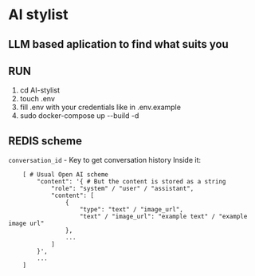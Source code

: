 # AI stylist
## LLM based aplication to find what suits you

## RUN
1. cd AI-stylist
2. touch .env
3. fill .env with your credentials like in .env.example
4. sudo docker-compose up --build -d

## REDIS scheme
`conversation_id` - Key to get conversation history
Inside it:
```
    [ # Usual Open AI scheme
        "content": '{ # But the content is stored as a string
            "role": "system" / "user" / "assistant",
            "content": [
                {
                    "type": "text" / "image_url",
                    "text" / "image_url": "example text" / "example image url"
                },
                ...
            ]
        }',
        ...
    ]
```
